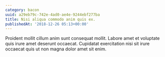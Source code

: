 ```yaml
---
category: bacon
uuid: a29eb79c-742e-4ad0-ae4e-9244ebf277ba
title: Nisi aliqua commodo anim quis ex.
publishedAt: '2018-12-26 05:13+00:00'
---
```


Proident mollit cillum anim sunt consequat mollit. Labore amet et voluptate quis irure amet deserunt occaecat. Cupidatat exercitation nisi sit irure occaecat quis ut non magna dolor amet sit enim.